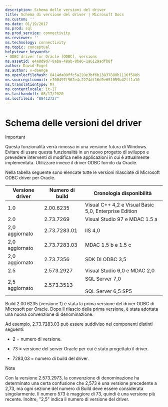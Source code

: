 ```yaml
---
description: Schema delle versioni del driver
title: Schema di versione del driver | Microsoft Docs
ms.custom: ''
ms.date: 01/19/2017
ms.prod: sql
ms.prod_service: connectivity
ms.reviewer: ''
ms.technology: connectivity
ms.topic: conceptual
helpviewer_keywords:
- ODBC driver for Oracle [ODBC], versions
ms.assetid: e4a8d9d7-8aba-48ab-8be6-1a6129adfb8f
author: David-Engel
ms.author: v-daenge
ms.openlocfilehash: 0414da00ffc5a220e3bf6b13837880b1116f58eb
ms.sourcegitcommit: e700497f962e4c2274df16d9e651059b42ff1a10
ms.translationtype: MT
ms.contentlocale: it-IT
ms.lasthandoff: 08/17/2020
ms.locfileid: "88412727"
---
```

# <a name="driver-version-scheme"></a>Schema delle versioni del driver
> [!IMPORTANT]  
>  Questa funzionalità verrà rimossa in una versione futura di Windows. Evitare di usare questa funzionalità in un nuovo progetto di sviluppo e prevedere interventi di modifica nelle applicazioni in cui è attualmente implementata. Utilizzare invece il driver ODBC fornito da Oracle.  
  
 Nella tabella seguente sono elencate tutte le versioni rilasciate di Microsoft ODBC driver per Oracle.  
  
|Versione driver|Numero di build|Cronologia disponibilità|  
|--------------------|------------------|--------------------------|  
|1.0|2.00.6235|Visual C++ 4,2 e Visual Basic 5,0, Enterprise Edition|  
|2.0|2.73.7269|Visual Studio 97 e MDAC 1.5 a|  
|2,0 aggiornato|2.73.7283.01|IIS 4,0|  
|2,0 aggiornato|2.73.7283.03|MDAC 1.5 b e 1.5 c|  
|2,0 aggiornato|2.73.7356|SDK DI ODBC 3,5|  
|2.5|2.573.2927|Visual Studio 6,0 e MDAC 2,0|  
|2,5 aggiornato|2.573.3513|SQL Server 7,0<br /><br /> SQL Server 6,5 SP5|  
  
 Build 2.00.6235 (versione 1) è stata la prima versione del driver ODBC di Microsoft per Oracle. Dopo il rilascio della prima versione, è stata adottata una nuova convenzione di denominazione.  
  
 Ad esempio, 2.73.7283.03 può essere suddiviso nei componenti distinti seguenti:  
  
-   2 = numero di versione.  
  
-   73 = versione del server Oracle per cui è stato progettato il driver.  
  
-   7283,03 = numero di build del driver.  
  
> [!NOTE]  
>  Con la versione 2.573.2973, la convenzione di denominazione ha determinato una certa confusione che 2,573 è una versione precedente a 2,73, ma ogni sezione del numero di Build deve essere considerata singolarmente. Il numero 573 è maggiore di 73, quindi è una versione più recente. Inoltre, "2,5" indica il numero di versione del driver.

